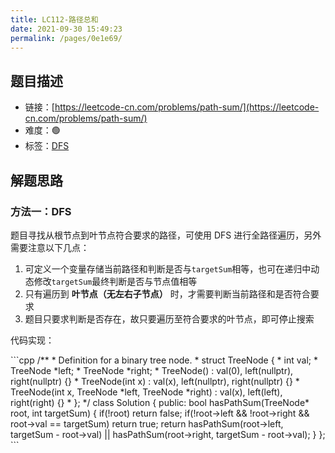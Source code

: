 ```yaml
---
title: LC112-路径总和
date: 2021-09-30 15:49:23
permalink: /pages/0e1e69/
---
```



## 题目描述

- 链接：[https://leetcode-cn.com/problems/path-sum/](https://leetcode-cn.com/problems/path-sum/)
- 难度：🟢
- 标签：[DFS](/pages/ae8ff2/)

## 解题思路
### 方法一：DFS
题目寻找从根节点到叶节点符合要求的路径，可使用 DFS 进行全路径遍历，另外需要注意以下几点：
1. 可定义一个变量存储当前路径和判断是否与`targetSum`相等，也可在递归中动态修改`targetSum`最终判断是否与节点值相等
2. 只有遍历到 **叶节点（无左右子节点）** 时，才需要判断当前路径和是否符合要求
3. 题目只要求判断是否存在，故只要遍历至符合要求的叶节点，即可停止搜索

代码实现：

<code-group>
<code-block title="C++" active>
```cpp
/**
 * Definition for a binary tree node.
 * struct TreeNode {
 *     int val;
 *     TreeNode *left;
 *     TreeNode *right;
 *     TreeNode() : val(0), left(nullptr), right(nullptr) {}
 *     TreeNode(int x) : val(x), left(nullptr), right(nullptr) {}
 *     TreeNode(int x, TreeNode *left, TreeNode *right) : val(x), left(left), right(right) {}
 * };
 */
class Solution {
public:
    bool hasPathSum(TreeNode* root, int targetSum) {
        if(!root) return false;
        if(!root->left && !root->right && root->val == targetSum) return true;
        return hasPathSum(root->left, targetSum - root->val) 
                || hasPathSum(root->right, targetSum - root->val);
    }
};
```
</code-block>
</code-group>
